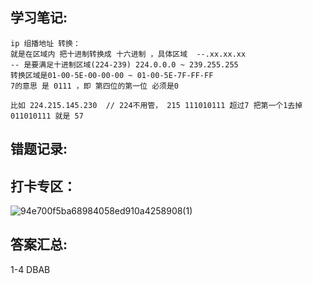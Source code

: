 
## 学习笔记:

```
ip 组播地址 转换：
就是在区域内 把十进制转换成 十六进制 ，具体区域  --.xx.xx.xx 
-- 是要满足十进制区域(224-239) 224.0.0.0 ~ 239.255.255
转换区域是01-00-5E-00-00-00 ~ 01-00-5E-7F-FF-FF
7的意思 是 0111 ，即 第四位的第一位 必须是0 

比如 224.215.145.230  // 224不用管， 215 111010111 超过7 把第一个1去掉
011010111 就是 57
```

## 错题记录:



## 打卡专区：
![94e700f5ba68984058ed910a4258908(1)](https://user-images.githubusercontent.com/68007558/180764153-980555d8-d54a-49cf-b0e7-16776787e794.jpg)


## 答案汇总: 

1-4 DBAB
